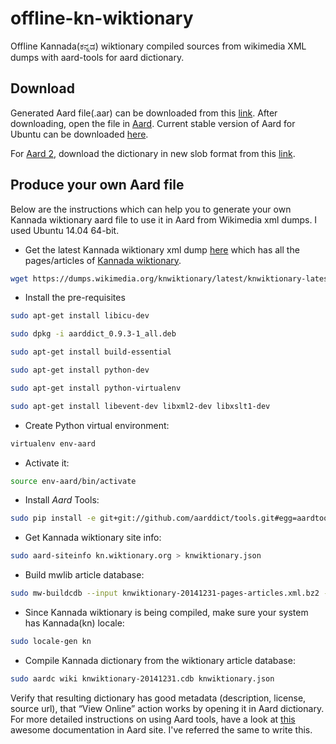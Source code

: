 # offline-kn-wiktionary
Offline Kannada(ಕನ್ನಡ) wiktionary compiled sources from wikimedia XML dumps with aard-tools for aard dictionary.

## Download
Generated Aard file(.aar) can be downloaded from this [link](http://goo.gl/8RIy2V). After downloading, open the file in [Aard](http://aarddict.org/). Current stable version of Aard for Ubuntu can be downloaded [here](http://dl.aarddict.org/1dlemAz).

For [Aard 2](http://aarddict.org/), download the dictionary in new slob format from this [link](http://goo.gl/nVweNJ).

## Produce your own Aard file
Below are the instructions which can help you to generate your own Kannada wiktionary aard file to use it in Aard from Wikimedia xml dumps. I used Ubuntu 14.04 64-bit.

* Get the latest Kannada wiktionary xml dump [here](https://dumps.wikimedia.org/knwiktionary/latest/knwiktionary-latest-pages-articles.xml.bz2) which has all the pages/articles of [Kannada wiktionary](http://kn.wiktionary.org/).
```bash
wget https://dumps.wikimedia.org/knwiktionary/latest/knwiktionary-latest-pages-articles.xml.bz2
```
* Install the pre-requisites
```bash
sudo apt-get install libicu-dev

sudo dpkg -i aarddict_0.9.3-1_all.deb 

sudo apt-get install build-essential

sudo apt-get install python-dev

sudo apt-get install python-virtualenv

sudo apt-get install libevent-dev libxml2-dev libxslt1-dev
```
* Create Python virtual environment:
```bash
virtualenv env-aard
```
* Activate it:
```bash
source env-aard/bin/activate
```
* Install _Aard_ Tools:
```bash
sudo pip install -e git+git://github.com/aarddict/tools.git#egg=aardtools
```
* Get Kannada wiktionary site info:
```bash
sudo aard-siteinfo kn.wiktionary.org > knwiktionary.json
```
* Build mwlib article database:
```bash
sudo mw-buildcdb --input knwiktionary-20141231-pages-articles.xml.bz2 --output knwiktionary-20141231.cdb
```
* Since Kannada wiktionary is being compiled, make sure your system has Kannada(kn) locale:
```bash
sudo locale-gen kn
```
* Compile Kannada dictionary from the wiktionary article database:
```bash
sudo aardc wiki knwiktionary-20141231.cdb knwiktionary.json
```
Verify that resulting dictionary has good metadata (description, license, source url), that “View Online” action works by opening it in Aard dictionary. For more detailed instructions on using Aard tools, have a look at [this](http://aarddict.org/aardtools/doc/aardtools.html) awesome documentation in Aard site. I've referred the same to write this.
